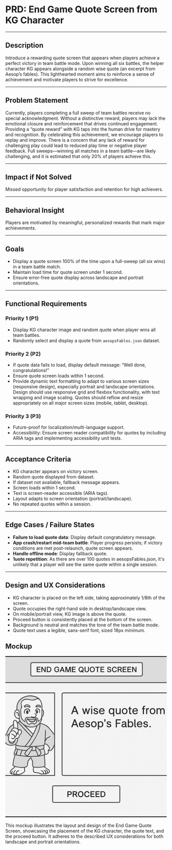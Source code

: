 # PRD: End Game Quote Screen from KG Character

---

## Description

Introduce a rewarding quote screen that appears when players achieve a perfect victory in team battle mode. Upon winning all six battles, the helper character KG appears alongside a random wise quote (an excerpt from Aesop’s fables). This lighthearted moment aims to reinforce a sense of achievement and motivate players to strive for excellence.

---

## Problem Statement

Currently, players completing a full sweep of team battles receive no special acknowledgment. Without a distinctive reward, players may lack the emotional closure and reinforcement that drives continued engagement. Providing a “quote reward” with KG taps into the human drive for mastery and recognition. By celebrating this achievement, we encourage players to replay and improve. There is a concern that any lack of reward for challenging play could lead to reduced play time or negative player feedback. Full sweeps—winning all matches in a team battle—are likely challenging, and it is estimated that only 20% of players achieve this.

---

## Impact if Not Solved

Missed opportunity for player satisfaction and retention for high achievers.

---

## Behavioral Insight

Players are motivated by meaningful, personalized rewards that mark major achievements.

---

## Goals

- Display a quote screen 100% of the time upon a full-sweep (all six wins) in a team battle match.
- Maintain load time for quote screen under 1 second.
- Ensure error-free quote display across landscape and portrait orientations.

---

## Functional Requirements

### Priority 1 (P1)

- Display KG character image and random quote when player wins all team battles.
- Randomly select and display a quote from `aesopsFables.json` dataset.

### Priority 2 (P2)

- If quote data fails to load, display default message: “Well done, congratulations!”
- Ensure quote screen loads within 1 second.
- Provide dynamic text formatting to adapt to various screen sizes (responsive design), especially portrait and landscape orientations. Design should use responsive grid and flexbox functionality, with text wrapping and image scaling. Quotes should reflow and resize appropriately on all major screen sizes (mobile, tablet, desktop).

### Priority 3 (P3)

- Future-proof for localization/multi-language support.
- Accessibility: Ensure screen reader compatibility for quotes by including ARIA tags and implementing accessibility unit tests.

---

## Acceptance Criteria

- KG character appears on victory screen.
- Random quote displayed from dataset.
- If dataset not available, fallback message appears.
- Screen loads within 1 second.
- Text is screen-reader accessible (ARIA tags).
- Layout adapts to screen orientation (portrait/landscape).
- No repeated quotes within a session.

---

## Edge Cases / Failure States

- **Failure to load quote data**: Display default congratulatory message.
- **App crash/restart mid-team battle**: Player progress persists; if victory conditions are met post-relaunch, quote screen appears.
- **Handle offline mode**: Display fallback quote.
- **1uote repetition**: As there are over 100 quotes in aesopsFables.json, it's unlikely that a player will see the same quote within a single session.

---

## Design and UX Considerations

- KG character is placed on the left side, taking approximately 1/8th of the screen.
- Quote occupies the right-hand side in desktop/landscape view.
- On mobile/portrait view, KG image is above the quote.
- Proceed button is consistently placed at the bottom of the screen.
- Background is neutral and matches the tone of the team battle mode.
- Quote text uses a legible, sans-serif font, sized 18px minimum.

## Mockup

![End Game Quote Screen Mockup](/design/mockups/mockupQuoteScreen.png)

This mockup illustrates the layout and design of the End Game Quote Screen, showcasing the placement of the KG character, the quote text, and the proceed button. It adheres to the described UX considerations for both landscape and portrait orientations.
